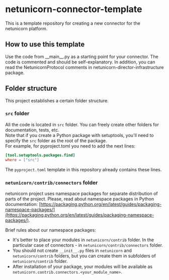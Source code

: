# netunicorn-connector-template
This is a template repository for creating a new connector for the netunicorn platform.

## How to use this template
Use the code from \_\_main__.py as a starting point for your connector. The code is commented and should be self-explanatory.
In addition, you can read the NetunicornProtocol comments in netunicorn-director-infrastructure package.

## Folder structure
This project establishes a certain folder structure.

### `src` folder
All the code is located in `src` folder. You can freely create other folders for documentation, tests, etc.  
Note that if you create a Python package with setuptools, you'll need to 
specify the `src` folder as the root of the package.  
For example, for pyproject.toml you need to add the next lines:
```toml
[tool.setuptools.packages.find]
where = ["src"]
```

The `pyproject.toml` template in this repository already contains these lines.

### `netunicorn/contrib/connectors` folder
netunicorn project uses namespace packages for separate distribution of parts
of the project. Please, read about namespace packages in Python documentation:
[https://packaging.python.org/en/latest/guides/packaging-namespace-packages/](https://packaging.python.org/en/latest/guides/packaging-namespace-packages/).

Brief rules about our namespace packages:
- It's better to place your modules in `netunicorn/contrib` folder. In the particular case of connectors - in 
  `netunicorn/contrib/connectors` folder.
- You should not create `__init__.py` files in `netunicorn` and `netunicorn/contrib` folders, but you can create them
  in subfolders of `netunicorn/contrib` folder.
- After installation of your package, your modules will be available as `netunicorn.contrib.connectors.<your_module_name>`.
